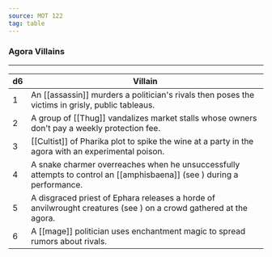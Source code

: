 ```yaml
---
source: MOT 122
tag: table
---
```


### Agora Villains
---
|d6|Villain|
|----|------------|
|1|An [[assassin]] murders a politician's rivals then poses the victims in grisly, public tableaus.|
|2|A group of [[Thug]] vandalizes market stalls whose owners don't pay a weekly protection fee.|
|3|[[Cultist]] of Pharika plot to spike the wine at a party in the agora with an experimental poison.|
|4|A snake charmer overreaches when he unsuccessfully attempts to control an [[amphisbaena]] (see ) during a performance.|
|5|A disgraced priest of Ephara releases a horde of anvilwrought creatures (see ) on a crowd gathered at the agora.|
|6|A [[mage]] politician uses enchantment magic to spread rumors about rivals.|
